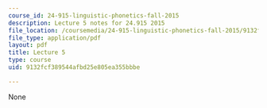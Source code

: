 ```yaml
---
course_id: 24-915-linguistic-phonetics-fall-2015
description: Lecture 5 notes for 24.915 2015
file_location: /coursemedia/24-915-linguistic-phonetics-fall-2015/9132fcf389544afbd25e805ea355bbbe_MIT24_915F15_lec5.pdf
file_type: application/pdf
layout: pdf
title: Lecture 5
type: course
uid: 9132fcf389544afbd25e805ea355bbbe

---
```

None